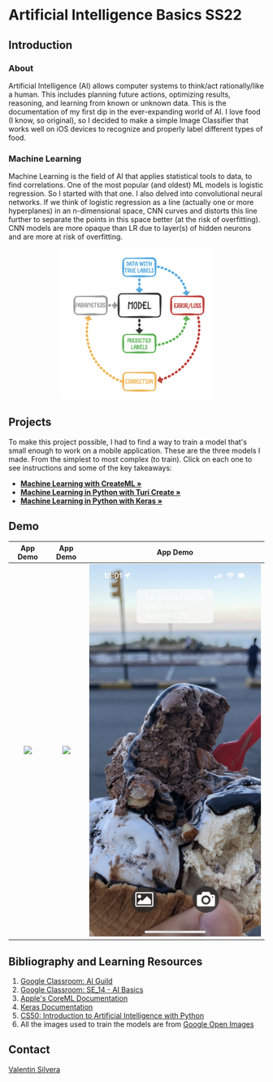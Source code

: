 # Artificial Intelligence Basics SS22

## Introduction

### About
Artificial Intelligence (AI) allows computer systems to think/act rationally/like a human. This includes planning future actions, optimizing results, reasoning, and learning from known or unknown data. This is the documentation of my first dip in the ever-expanding world of AI. I love food (I know, so original), so I decided to make a simple Image Classifier that works well on iOS devices to recognize and properly label different types of food.

### Machine Learning

Machine Learning is the field of AI that applies statistical tools to data, to find correlations. One of the most popular (and oldest) ML models is logistic regression. So I started with that one. I also delved into convolutional neural networks. If we think of logistic regression as a line (actually one or more hyperplanes) in an n-dimensional space, CNN curves and distorts this line further to separate the points in this space better (at the risk of overfitting). CNN models are more opaque than LR due to layer(s) of hidden neurons and are more at risk of overfitting.

<p align="center">
<img src="https://github.com/valentinsilvera/ai-basics/blob/main/Assets/ml1.jpeg" alt="ML diagram" width="300"/>
</p>

## Projects

To make this project possible, I had to find a way to train a model that's small enough to work on a mobile application.
These are the three models I made. From the simplest to most complex (to train). Click on each one to see instructions and some of the key takeaways:

- <a href="https://github.com/valentinsilvera/ai-basics/tree/main/CreateML"><strong>Machine Learning with CreateML »</strong></a>
- <a href="https://github.com/valentinsilvera/ai-basics/tree/main/TuriCreate"><strong>Machine Learning in Python with Turi Create »</strong></a>
- <a href="https://github.com/valentinsilvera/ai-basics/tree/main/Keras"><strong>Machine Learning in Python with Keras »</strong></a>

## Demo

App Demo                   |  App Demo                 |  App Demo
:-------------------------:|:-------------------------:|:-------------------------:
![](https://github.com/valentinsilvera/ai-basics/blob/main/Assets/app1.PNG?raw=true)   |  ![](https://github.com/valentinsilvera/ai-basics/blob/main/Assets/app2.PNG?raw=true)|  ![](https://github.com/valentinsilvera/ai-basics/blob/main/Assets/app3.jpeg?raw=true)



## Bibliography and Learning Resources
1. [Google Classroom: AI Guild](https://classroom.google.com/u/0/c/MTIxNDc0NDk4NDY4)
2. [Google Classroom: SE_14 - AI Basics](https://classroom.google.com/u/0/c/MzA1Mzk0ODY0MTI3)
3. [Apple's CoreML Documentation](https://developer.apple.com/documentation/createml/creating_an_image_classifier_model/)
4. [Keras Documentation](https://keras.io/why_keras/)
5. [CS50: Introduction to Artificial Intelligence with Python](https://cs50.harvard.edu/ai)
6. All the images used to train the models are from [Google Open Images](https://storage.googleapis.com/openimages/web/index.html)

## Contact

[Valentin Silvera](mailto:valentin.silvera@code.berlin?subject=[GitHub]%20AI%20Basics)
